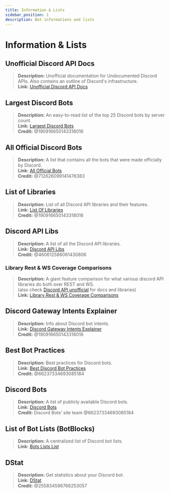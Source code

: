 ```yaml
---
title: Information & Lists
sidebar_position: 1
description: Bot informations and lists
---
```


# Information & Lists

## **Unofficial Discord API Docs**
> __Description:__ Unofficial documentation for Undocumented Discord APIs. Also contains an outline of Discord's infrastructure.  <br/>
__Link:__ [Unofficial Discord API Docs](https://luna.gitlab.io/discord-unofficial-docs/)

## **Largest Discord Bots**
> __Description:__ An easy-to-read list of the top 25 Discord bots by server count.   <br/>
__Link:__ [Largest Discord Bots](https://gist.github.com/advaith1/451dcbca2d7c3503d4f48d63eb918cb0)   <br/>
__Credit:__ @190916650143318016

## **All Official Discord Bots**
> __Description:__ A list that contains all the bots that were made officially by Discord.   <br/>
__Link:__ [All Official Bots](https://gist.github.com/GeneralSadaf/e58edfb8158df2680aa90ae897c2e327)   <br/>
__Credit:__ @712626099141476383

## **List of Libraries**
> __Description:__ List of all Discord API libraries and their features.   <br/>
__Link:__ [List Of Libraries](https://libs.advaith.io/)   <br/>
__Credit:__ @190916650143318016

## **Discord API Libs**
> __Description:__ A list of all the Discord API libraries.  <br/>
__Link:__ [Discord API Libs](https://github.com/apacheli/discord-api-libs)  <br/>
__Credit:__ @460612586061430806

### **Library Rest & WS Coverage Comparisons**
> __Description:__ A giant feature comparison for what various discord API libraries do both over REST and WS.   <br/>
(also check [Discord API unofficial](https://discordapi.com/unofficial/) for docs and libraries)   <br/>
__Link:__ [Library Rest & WS Coverage Comparisons](https://discordapi.com/unofficial/comparison.html) 

## **Discord Gateway Intents Explainer**
> __Description:__ Info about Discord bot intents.  <br/>
__Link:__ [Discord Gateway Intents Explainer](https://gist.github.com/advaith1/e69bcc1cdd6d0087322734451f15aa2f)  <br/>
__Credit:__ @190916650143318016

## **Best Bot Practices**
> __Description:__ Best practices for Discord bots.   <br/>
__Link:__ [Best Discord Bot Practices](https://github.com/meew0/discord-bot-best-practices)   <br/>
__Credit:__ @66237334693085184

## **Discord Bots**
> __Description:__ A list of publicly available Discord bots.   <br/>
__Link:__ [Discord Bots](https://discord.bots.gg/)   <br/>
__Credit:__ Discord Bots’ site team @66237334693085184

## **List of Bot Lists** (BotBlocks)
> __Description:__ A centralized list of Discord bot lists.   <br/>
__Link:__ [Bots Lists List](https://botblock.org/lists) 

## **DStat**
> __Description:__ Get statistics about your Discord bot.   <br/>
__Link:__ [DStat](https://github.com/benricheson101/dstat) <br/>
__Credit:__ @255834596766253057
